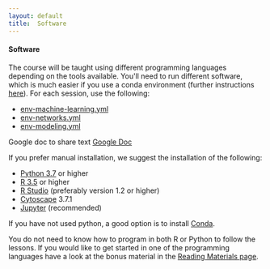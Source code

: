 ```yaml
---
layout: default
title:  Software
---
```


#### Software
The course will be taught using different programming languages depending on the tools available. You'll need to run
different software, which is much easier if you use a conda environment (further instructions [here][6]). For each session, use
the following:

- [env-machine-learning.yml][1]
- [env-networks.yml][2]
- [env-modeling.yml][3]

Google doc to share text
[Google Doc](https://docs.google.com/document/d/1N2yNX8FTAY0W3Y7ypOrWHU577Ri7Y5LxAu-jIAe2b7Y/edit?usp=sharing)

If you prefer manual installation, we suggest the installation of the following:

- [Python 3.7][41] or higher
- [R 3.5][44] or higher
- [R Studio][43] (preferably version 1.2 or higher)
- [Cytoscape][45] 3.7.1
- [Jupyter][42] (recommended)

If you have not used python, a good option is to install [Conda][7].

You do not need to know how to program in both R or Python to follow the lessons. If you would like to get started in one of the programming languages 
have a look at the bonus material in the [Reading Materials page](reading_materials.md). 

[1]: env-machine-learning.yml
[2]: env-networks.yml
[3]: env-modeling.yml
[6]: conda_instructions.md
[7]: https://docs.conda.io/projects/conda/en/latest/user-guide/install/download.html
[41]: https://www.python.org/downloads/
[42]: https://jupyter.org/install.html
[43]: https://www.rstudio.com/products/rstudio/download/#download
[44]: https://cran.rstudio.com/
[45]: https://cytoscape.org/
